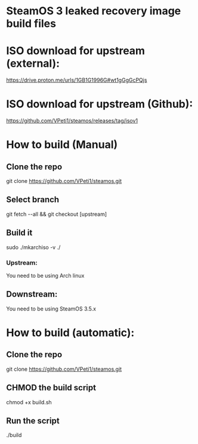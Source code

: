 # SteamOS 3 leaked recovery image build files
# ISO download for upstream (external):
https://drive.proton.me/urls/1GB1G1996G#wt1gGgGcPQjs
# ISO download for upstream (Github):
https://github.com/VPeti1/steamos/releases/tag/isov1
# How to build (Manual)
## Clone the repo
git clone https://github.com/VPeti1/steamos.git
## Select branch
git fetch --all && git checkout [upstream]
## Build it
sudo ./mkarchiso -v ./
### Upstream:
You need to be using Arch linux 
## Downstream:
You need to be using SteamOS 3.5.x
# How to build (automatic):
## Clone the repo
git clone https://github.com/VPeti1/steamos.git
## CHMOD the build script
chmod +x build.sh
## Run the script
./build
